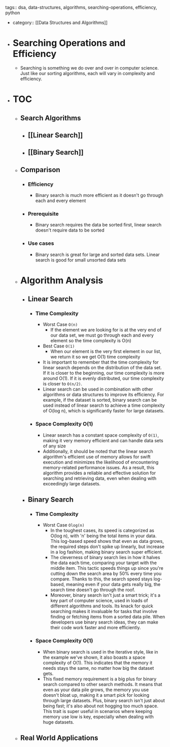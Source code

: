 tags:: dsa, data-structures, algorithms, searching-operations, efficiency, python

- category:: [[Data Structures and Algorithms]]
- # Searching Operations and Efficiency
	- Searching is something we do over and over in computer science. Just like our sorting algorithms, each will vary in complexity and efficiency.
- # TOC
	- ## Search Algorithms
		- ## [[Linear Search]]
		- ## [[Binary Search]]
	- ## Comparison
		- ### Efficiency
			- Binary search is much more efficient as it doesn't go through each and every element
		- ### Prerequisite
			- Binary search requires the data be sorted first, linear search doesn't require data to be sorted
		- ### Use cases
			- Binary search is great for large and sorted data sets. Linear search is good for small unsorted data sets
	- # Algorithm Analysis
		- ## Linear Search
			- ### Time Complexity
				- Worst Case `O(n)`
					- If the element we are looking for is at the very end of our data set, we must go through each and every element so the time complexity is O(n)
				- Best Case `O(1)`
					- When our element is the very first element in our list, we return it so we get O(1) time complexity
				- It is important to remember that the time complexity for linear search depends on the distribution of the data set. If it is closer to the beginning, our time complexity is more around O(1). If it is evenly distributed, our time complexity is closer to `O(n/2)`.
				- Linear search can be used in combination with other algorithms or data structures to improve its efficiency. For example, if the dataset is sorted, binary search can be used instead of linear search to achieve a time complexity of O(log n), which is significantly faster for large datasets.
			- ### Space Complexity O(1)
				- Linear search has a constant space complexity of `O(1)`, making it very memory efficient and can handle data sets of any size
				- Additionally, it should be noted that the linear search algorithm's efficient use of memory allows for swift execution and minimizes the likelihood of encountering memory-related performance issues. As a result, this algorithm provides a reliable and effective solution for searching and retrieving data, even when dealing with exceedingly large datasets.
		- ## Binary Search
			- ### Time Complexity
				- Worst Case `Olog(n)`
					- In the toughest cases, its speed is categorized as O(log n), with 'n' being the total items in your data. This log-based speed shows that even as data grows, the required steps don't spike up linearly, but increase in a log fashion, making binary search super efficient.
					- The cleverness of binary search lies in how it halves the data each time, comparing your target with the middle item. This tactic speeds things up since you're cutting down the search area by 50% every time you compare. Thanks to this, the search speed stays log-based, meaning even if your data gets really big, the search time doesn't go through the roof.
					- Moreover, binary search isn't just a smart trick; it's a key part of computer science, used in loads of different algorithms and tools. Its knack for quick searching makes it invaluable for tasks that involve finding or fetching items from a sorted data pile. When developers use binary search ideas, they can make their code work faster and more efficiently.
			- ### Space Complexity O(1)
				- When binary search is used in the iterative style, like in the example we've shown, it also boasts a space complexity of O(1). This indicates that the memory it needs stays the same, no matter how big the dataset gets.
				- This fixed memory requirement is a big plus for binary search compared to other search methods. It means that even as your data pile grows, the memory you use doesn't bloat up, making it a smart pick for looking through large datasets. Plus, binary search isn't just about being fast; it's also about not hogging too much space. This trait is super useful in scenarios where keeping memory use low is key, especially when dealing with huge datasets.
	- ## Real World Applications